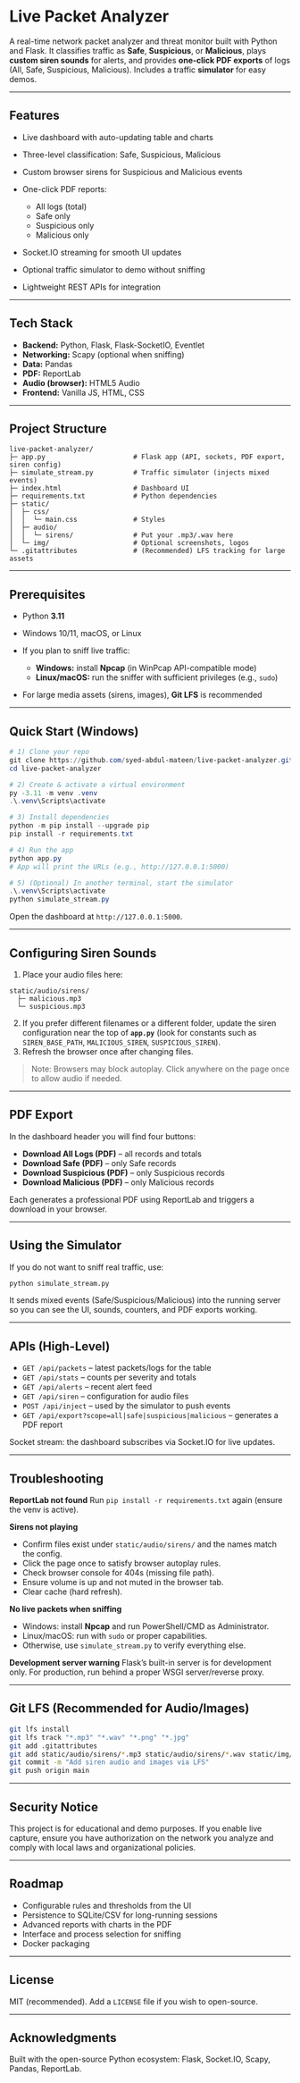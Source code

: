 # Live Packet Analyzer

A real-time network packet analyzer and threat monitor built with Python and Flask. It classifies traffic as **Safe**, **Suspicious**, or **Malicious**, plays **custom siren sounds** for alerts, and provides **one-click PDF exports** of logs (All, Safe, Suspicious, Malicious). Includes a traffic **simulator** for easy demos.

---

## Features

* Live dashboard with auto-updating table and charts
* Three-level classification: Safe, Suspicious, Malicious
* Custom browser sirens for Suspicious and Malicious events
* One-click PDF reports:

  * All logs (total)
  * Safe only
  * Suspicious only
  * Malicious only
* Socket.IO streaming for smooth UI updates
* Optional traffic simulator to demo without sniffing
* Lightweight REST APIs for integration

---

## Tech Stack

* **Backend:** Python, Flask, Flask-SocketIO, Eventlet
* **Networking:** Scapy (optional when sniffing)
* **Data:** Pandas
* **PDF:** ReportLab
* **Audio (browser):** HTML5 Audio
* **Frontend:** Vanilla JS, HTML, CSS

---

## Project Structure

```
live-packet-analyzer/
├─ app.py                      # Flask app (API, sockets, PDF export, siren config)
├─ simulate_stream.py          # Traffic simulator (injects mixed events)
├─ index.html                  # Dashboard UI
├─ requirements.txt            # Python dependencies
├─ static/
│  ├─ css/
│  │  └─ main.css              # Styles
│  ├─ audio/
│  │  └─ sirens/               # Put your .mp3/.wav here
│  └─ img/                     # Optional screenshots, logos
└─ .gitattributes              # (Recommended) LFS tracking for large assets
```

---

## Prerequisites

* Python **3.11**
* Windows 10/11, macOS, or Linux
* If you plan to sniff live traffic:

  * **Windows:** install **Npcap** (in WinPcap API-compatible mode)
  * **Linux/macOS:** run the sniffer with sufficient privileges (e.g., `sudo`)
* For large media assets (sirens, images), **Git LFS** is recommended

---

## Quick Start (Windows)

```powershell
# 1) Clone your repo
git clone https://github.com/syed-abdul-mateen/live-packet-analyzer.git
cd live-packet-analyzer

# 2) Create & activate a virtual environment
py -3.11 -m venv .venv
.\.venv\Scripts\activate

# 3) Install dependencies
python -m pip install --upgrade pip
pip install -r requirements.txt

# 4) Run the app
python app.py
# App will print the URLs (e.g., http://127.0.0.1:5000)

# 5) (Optional) In another terminal, start the simulator
.\.venv\Scripts\activate
python simulate_stream.py
```

Open the dashboard at `http://127.0.0.1:5000`.

---

## Configuring Siren Sounds

1. Place your audio files here:

```
static/audio/sirens/
  ├─ malicious.mp3
  └─ suspicious.mp3
```

2. If you prefer different filenames or a different folder, update the siren configuration near the top of **`app.py`** (look for constants such as `SIREN_BASE_PATH`, `MALICIOUS_SIREN`, `SUSPICIOUS_SIREN`).
3. Refresh the browser once after changing files.

> Note: Browsers may block autoplay. Click anywhere on the page once to allow audio if needed.

---

## PDF Export

In the dashboard header you will find four buttons:

* **Download All Logs (PDF)** – all records and totals
* **Download Safe (PDF)** – only Safe records
* **Download Suspicious (PDF)** – only Suspicious records
* **Download Malicious (PDF)** – only Malicious records

Each generates a professional PDF using ReportLab and triggers a download in your browser.

---

## Using the Simulator

If you do not want to sniff real traffic, use:

```bash
python simulate_stream.py
```

It sends mixed events (Safe/Suspicious/Malicious) into the running server so you can see the UI, sounds, counters, and PDF exports working.

---

## APIs (High-Level)

* `GET /api/packets` – latest packets/logs for the table
* `GET /api/stats` – counts per severity and totals
* `GET /api/alerts` – recent alert feed
* `GET /api/siren` – configuration for audio files
* `POST /api/inject` – used by the simulator to push events
* `GET /api/export?scope=all|safe|suspicious|malicious` – generates a PDF report

Socket stream: the dashboard subscribes via Socket.IO for live updates.

---

## Troubleshooting

**ReportLab not found**
Run `pip install -r requirements.txt` again (ensure the venv is active).

**Sirens not playing**

* Confirm files exist under `static/audio/sirens/` and the names match the config.
* Click the page once to satisfy browser autoplay rules.
* Check browser console for 404s (missing file path).
* Ensure volume is up and not muted in the browser tab.
* Clear cache (hard refresh).

**No live packets when sniffing**

* Windows: install **Npcap** and run PowerShell/CMD as Administrator.
* Linux/macOS: run with `sudo` or proper capabilities.
* Otherwise, use `simulate_stream.py` to verify everything else.

**Development server warning**
Flask’s built-in server is for development only. For production, run behind a proper WSGI server/reverse proxy.

---

## Git LFS (Recommended for Audio/Images)

```bash
git lfs install
git lfs track "*.mp3" "*.wav" "*.png" "*.jpg"
git add .gitattributes
git add static/audio/sirens/*.mp3 static/audio/sirens/*.wav static/img/*
git commit -m "Add siren audio and images via LFS"
git push origin main
```

---

## Security Notice

This project is for educational and demo purposes. If you enable live capture, ensure you have authorization on the network you analyze and comply with local laws and organizational policies.

---

## Roadmap

* Configurable rules and thresholds from the UI
* Persistence to SQLite/CSV for long-running sessions
* Advanced reports with charts in the PDF
* Interface and process selection for sniffing
* Docker packaging

---

## License

MIT (recommended). Add a `LICENSE` file if you wish to open-source.

---

## Acknowledgments

Built with the open-source Python ecosystem: Flask, Socket.IO, Scapy, Pandas, ReportLab.
